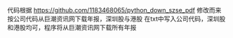代码根据 https://github.com/1183468065/python_down_szse_pdf 修改而来
按公司代码从巨潮资讯网下载年报，深圳股与港股
在txt中写入公司代码，深圳股和港股均可，程序将从巨潮资讯网下载所有年报
